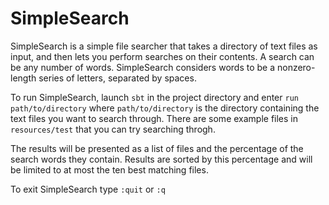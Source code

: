 # SimpleSearch

SimpleSearch is a simple file searcher that takes a directory of text files as input, and then lets you perform searches on their contents. A search can be any number of words. SimpleSearch considers words to be a nonzero-length series of letters, separated by spaces.

To run SimpleSearch, launch `sbt` in the project directory and enter `run path/to/directory` where `path/to/directory` is the directory containing the text files you want to search through. There are some example files in `resources/test` that you can try searching throgh.

The results will be presented as a list of files and the percentage of the search words they contain. Results are sorted by this percentage and will be limited to at most the ten best matching files.

To exit SimpleSearch type `:quit` or `:q`
